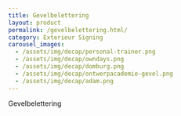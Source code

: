 ```yaml
---
title: Gevelbelettering
layout: product
permalink: /gevelbelettering.html/
category: Exterieur Signing
carousel_images:
  - /assets/img/decap/personal-trainer.png
  - /assets/img/decap/owndays.png
  - /assets/img/decap/domburg.png
  - /assets/img/decap/ontwerpacademie-gevel.png
  - /assets/img/decap/adam.png
---
```


Gevelbelettering
